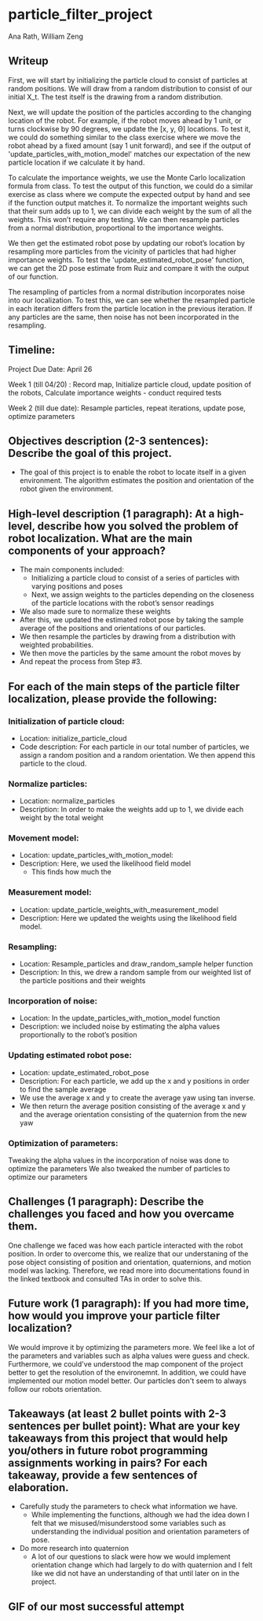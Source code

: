 # particle_filter_project

Ana Rath, William Zeng

## Writeup
First, we will start by initializing the particle cloud to consist of particles at random positions. We will draw from a random distribution to consist of our initial X_t. The test itself is the drawing from a random distribution. 

Next, we will update the position of the particles according to the changing location of the robot. For example, if the robot moves ahead by 1 unit, or turns clockwise by 90 degrees, we update the [x, y, Θ] locations. To test it, we could do something similar to the class exercise where we move the robot ahead by a fixed amount (say 1 unit forward), and see if the output of 'update_particles_with_motion_model' matches our expectation of the new particle location if we calculate it by hand. 

To calculate the importance weights, we use the Monte Carlo localization formula from class. To test the output of this function, we could do a similar exercise as class where we compute the expected output by hand and see if the function output matches it.
To normalize the important weights such that their sum adds up to 1, we can divide each weight by the sum of all the weights. This won’t require any testing. We can then resample particles from a normal distribution, proportional to the importance weights. 

We then get the estimated robot pose by updating our robot’s location by resampling more particles from the vicinity of particles that had higher importance weights. To test the 'update_estimated_robot_pose' function, we can get the 2D pose estimate from Ruiz and compare it with the output of our function. 

The resampling of particles from a normal distribution incorporates noise into our localization. To test this, we can see whether the resampled particle in each iteration differs from the particle location in the previous iteration. If any particles are the same, then noise has not been incorporated in the resampling. 


## Timeline:
Project Due Date: April 26 

Week 1  (till 04/20) : Record map, Initialize particle cloud, update position of the robots, Calculate importance weights - conduct required tests 

Week 2 (till due date): Resample particles, repeat iterations, update pose, optimize parameters 

## Objectives description (2-3 sentences): Describe the goal of this project.
  * The goal of this project is to enable the robot to locate itself in a given environment. The algorithm estimates the position and orientation of the robot given the environment. 
## High-level description (1 paragraph): At a high-level, describe how you solved the problem of robot localization. What are the main components of your approach?
  * The main components included:
    * Initializing a particle cloud to consist of a series of particles with varying positions and poses 
    * Next, we assign weights to the particles depending on the closeness of the particle locations with the robot’s sensor readings 
  * We also made sure to normalize these weights
  * After this, we updated the estimated robot pose by taking the sample average of the positions and orientations of our particles. 
  * We then resample the particles by drawing from a distribution with weighted probabilities. 
  * We then move the particles by the same amount the robot moves by
  * And repeat the process from Step #3. 
## For each of the main steps of the particle filter localization, please provide the following:

### Initialization of particle cloud:
 * Location: initialize_particle_cloud
 * Code description: For each particle in our total number of particles, we assign a random position and a random orientation. We then append this particle to the cloud. 
### Normalize particles:
 * Location: normalize_particles
 * Description: In order to make the weights add up to 1, we divide each weight by the total weight 
### Movement model:
 * Location: update_particles_with_motion_model:
 * Description: Here, we used the likelihood field model
   * This finds how much the 
### Measurement model:
 * Location: update_particle_weights_with_measurement_model
 * Description: Here we updated the weights using the likelihood field model.
### Resampling:
 * Location: Resample_particles and draw_random_sample helper function
 * Description: In this, we drew a random sample from our weighted list of the particle positions and their weights 
### Incorporation of noise:
 * Location: In the update_particles_with_motion_model function
 * Description: we included noise by estimating the alpha values proportionally to the robot’s position 
### Updating estimated robot pose:
 * Location: update_estimated_robot_pose 
 * Description: For each particle, we add up the x and y positions in order to find the sample average
  * We use the average x and y to create the average yaw using tan inverse.
  * We then return the average position consisting of the average x and y and the average orientation consisting of the quaternion from the new yaw

### Optimization of parameters:
Tweaking the alpha values in the incorporation of noise was done to optimize the parameters
We also tweaked the number of particles to optimize our parameters 

## Challenges (1 paragraph): Describe the challenges you faced and how you overcame them.
One challenge we faced was how each particle interacted with the robot position. In order to overcome this, we realize that our understaning of the pose object consisting of position and orientation, quaternions, and motion model was lacking. Therefore, we read more into documentations found in the linked textbook and consulted TAs in order to solve this. 

## Future work (1 paragraph): If you had more time, how would you improve your particle filter localization?
We would improve it by optimizing the parameters more. We feel like a lot of the parameters and variables such as alpha values were guess and check. Furthermore, we could've understood the map component of the project better to get the resolution of the environemnt. In addition, we could have implemented our motion model better. Our particles don't seem to always follow our robots orientation.

## Takeaways (at least 2 bullet points with 2-3 sentences per bullet point): What are your key takeaways from this project that would help you/others in future robot programming assignments working in pairs? For each takeaway, provide a few sentences of elaboration.
  * Carefully study the parameters to check what information we have.
    * While implementing the functions, although we had the idea down I felt that we misused/misunderstood some variables such as understanding the individual position and orientation parameters of pose.
  * Do more research into quaternion
    * A lot of our questions to slack were how we would implement orientation change which had largely to do with quaternion and I felt like we did not have an understanding of that until later on in the project.

## GIF of our most successful attempt
